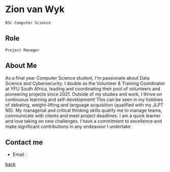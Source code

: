 # Zion van Wyk
`BSc Computer Science`
## Role
`Project Manager`
## About Me

As a final year Computer Science student, I'm
passionate about Data Science and Cybersecurity. I
double as the Volunteer & Training Coordinator at
YFU South Africa, leading and coordinating their
pool of volunteers and pioneering projects since
2021. Outside of my studies and work, I thrive on
continuous learning and self-development! This can
be seen in my hobbies of debating, weight-lifting
and language acquisition (qualified with my JLPT
N5). My managerial and critical thinking skills qualify
me to manage teams, communicate with clients and
meet project deadlines. I am a quick learner and
love taking on new challenges. I have a commitment
to excellence and make significant contributions in
any endeavour I undertake

## Contact me
- Email : 

[back](./README.md)